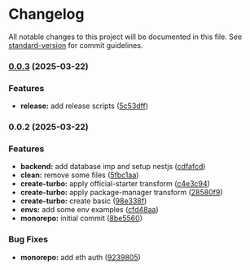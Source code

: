 # Changelog

All notable changes to this project will be documented in this file. See [standard-version](https://github.com/conventional-changelog/standard-version) for commit guidelines.

### [0.0.3](https://github.com/DKeken/tibarena/compare/v0.0.2...v0.0.3) (2025-03-22)


### Features

* **release:** add release scripts ([5c53dff](https://github.com/DKeken/tibarena/commit/5c53dffeb187683d70412aa6a4bdc110c872b785))

### 0.0.2 (2025-03-22)


### Features

* **backend:** add database imp and setup nestjs ([cdfafcd](https://github.com/DKeken/tibarena/commit/cdfafcdcdd19f4d7ac53fda96e74947ab8b3b493))
* **clean:** remove some files ([5fbc1aa](https://github.com/DKeken/tibarena/commit/5fbc1aa636713e549b3fb9c728ecc759cf178d1b))
* **create-turbo:** apply official-starter transform ([c4e3c94](https://github.com/DKeken/tibarena/commit/c4e3c941b65fcc44d271fc73aca31b756b30d69e))
* **create-turbo:** apply package-manager transform ([28580f9](https://github.com/DKeken/tibarena/commit/28580f9ae860c32e890e4d5df9a34e9ebe589ac2))
* **create-turbo:** create basic ([98e338f](https://github.com/DKeken/tibarena/commit/98e338feb6de285107b64904abea979466d564a4))
* **envs:** add some env examples ([cfd48aa](https://github.com/DKeken/tibarena/commit/cfd48aa6d3a2462c21f7420726d54f721ddf6e5b))
* **monorepo:** initial commit ([8be5560](https://github.com/DKeken/tibarena/commit/8be556064ae2e35605bcca35e0f4defeb1c4b75b))


### Bug Fixes

* **monorepo:** add eth auth ([9239805](https://github.com/DKeken/tibarena/commit/9239805693396fa3227eaa2d31fc5ebc32d7c6e0))

